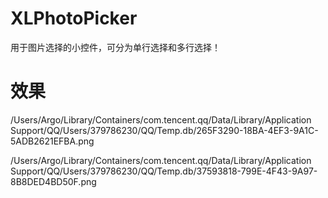 # XLPhotoPicker
用于图片选择的小控件，可分为单行选择和多行选择！

# 效果
/Users/Argo/Library/Containers/com.tencent.qq/Data/Library/Application Support/QQ/Users/379786230/QQ/Temp.db/265F3290-18BA-4EF3-9A1C-5ADB2621EFBA.png

/Users/Argo/Library/Containers/com.tencent.qq/Data/Library/Application Support/QQ/Users/379786230/QQ/Temp.db/37593818-799E-4F43-9A97-8B8DED4BD50F.png